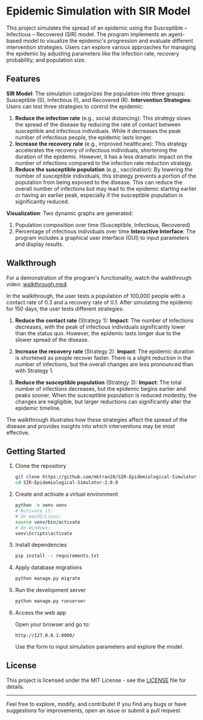 # Epidemic Simulation with SIR Model

This project simulates the spread of an epidemic using the Susceptible – Infectious – Recovered (SIR) model. The program implements an agent-based model to visualize the epidemic's progression and evaluate different intervention strategies. Users can explore various approaches for managing the epidemic by adjusting parameters like the infection rate, recovery probability, and population size.

## Features
**SIR Model**: The simulation categorizes the population into three groups: Susceptible (S), Infectious (I), and Recovered (R). 
**Intervention Strategies**: Users can test three strategies to control the epidemic:
  1. **Reduce the infection rate** (e.g., social distancing): This strategy slows the spread of the disease by reducing the rate of contact between susceptible and infectious individuals. While it decreases the peak number of infectious people, the epidemic lasts longer.
  2. **Increase the recovery rate** (e.g., improved healthcare): This strategy accelerates the recovery of infectious individuals, shortening the duration of the epidemic. However, it has a less dramatic impact on the number of infections compared to the infection rate reduction strategy.
  3. **Reduce the susceptible population** (e.g., vaccination): By lowering the number of susceptible individuals, this strategy prevents a portion of the population from being exposed to the disease. This can reduce the overall number of infections but may lead to the epidemic starting earlier or having an earlier peak, especially if the susceptible population is significantly reduced.

**Visualization**: Two dynamic graphs are generated:
  1. Population composition over time (Susceptible, Infectious, Recovered)
  2. Percentage of infectious individuals over time
**Interactive Interface**: The program includes a graphical user interface (GUI) to input parameters and display results.

## Walkthrough
For a demonstration of the program's functionality, watch the walkthrough video: [walkthrough.mp4](https://drive.google.com/file/d/1r5y9Sr5Y3CQkJZHfhDmnZnzl3HWlmt2F/view?usp=sharing)

In the walkthrough, the user tests a population of 100,000 people with a contact rate of 0.3 and a recovery rate of 0.1. After simulating the epidemic for 150 days, the user tests different strategies:

1. **Reduce the contact rate** (Strategy 1): 
   **Impact**: The number of infections decreases, with the peak of infectious individuals significantly lower than the status quo. However, the epidemic lasts longer due to the slower spread of the disease.
   
2. **Increase the recovery rate** (Strategy 2):
   **Impact**: The epidemic duration is shortened as people recover faster. There is a slight reduction in the number of infections, but the overall changes are less pronounced than with Strategy 1.

3. **Reduce the susceptible population** (Strategy 3):
   **Impact**: The total number of infections decreases, but the epidemic begins earlier and peaks sooner. When the susceptible population is reduced modestly, the changes are negligible, but larger reductions can significantly alter the epidemic timeline.

The walkthrough illustrates how these strategies affect the spread of the disease and provides insights into which interventions may be most effective.

## Getting Started

1. Clone the repository

   ```bash
   git clone https://github.com/mktran28/SIR-Epidemiological-Simulator-2.0.0.git
   cd SIR-Epidemiological-Simulator-2.0.0
   ```

2. Create and activate a virtual environment

   ```bash
   python -m venv venv
   # Activate it:
   # On macOS/Linux:
   source venv/bin/activate
   # On Windows:
   venv\Scripts\activate
   ```

3. Install dependencies

   ```bash
   pip install -r requirements.txt
   ```

4. Apply database migrations

   ```bash
   python manage.py migrate
   ```

5. Run the development server

   ```bash
   python manage.py runserver
   ```

6. Access the web app

   Open your browser and go to:

   ```
   http://127.0.0.1:8000/
   ```

   Use the form to input simulation parameters and explore the model.

## License
This project is licensed under the MIT License - see the [LICENSE](LICENSE) file for details.

---

Feel free to explore, modify, and contribute! If you find any bugs or have suggestions for improvements, open an issue or submit a pull request.